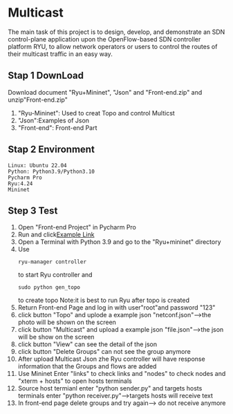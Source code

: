 # Multicast
The main task of this project is to design, develop, and demonstrate an SDN control-plane application upon the OpenFlow-based SDN controller platform RYU, to allow network operators or users to control the routes of their multicast traffic in an easy way. 

## Stap 1 DownLoad 
Download document "Ryu+Mininet", "Json" and "Front-end.zip" and unzip"Front-end.zip"
1. "Ryu-Mininet": Used to creat Topo and control Multicst
2. "Json":Examples of Json
3. "Front-end": Front-end Part

## Stap 2 Environment
```
Linux: Ubuntu 22.04
Python: Python3.9/Python3.10
Pycharm Pro
Ryu:4.24
Mininet
```

## Step 3 Test
1. Open "Front-end Project" in Pycharm Pro
2. Run and click[Example Link](http://127.0.0.1:5000)
3. Open a Terminal with Python 3.9 and go to the "Ryu+mininet" directory
4. Use
   ```
   ryu-manager controller
   ```
   to start Ryu controller and
   ```
   sudo python gen_topo
   ```
   to create topo
   Note:it is best to run Ryu after topo is created
5. Return Front-end Page and log in with user"root"and password "123"
6. click button "Topo" and uplode a example json "netconf.json"-->the photo will be shown on the screen
7. click button "Multicast" and upload a example json "file.json"-->the json will be show on the screen
8. click button "View" can see the detail of the json
9. click button "Delete Groups" can not see the group anymore
10. After upload Multicast Json zhe Ryu controller will have response information that the Groups and flows are added
11. Use Mininet Enter "links" to check links and "nodes" to check nodes and "xterm + hosts" to open hosts terminals
12. Source host termianl enter "python sender.py" and targets hosts terminals enter "python receiver.py"-->targets hosts will receive text
13. In front-end page delete groups and try again--> do not receive anymore

